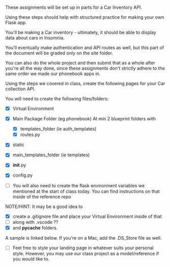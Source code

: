 These assignments will be set up in parts for a Car Inventory API. 

Using these steps should help with structured practice for making your own Flask app. 

You'll be making a Car inventory - ultimately, it should be able to display data about cars in Insomnia. 

You'll eventually make authentication and API routes as well, but this part of the document will be graded only on the site folder. 

You can also do the whole project and then submit that as a whole after you're all the way done, since these assignments don't strictly adhere to the same order we made our phonebook apps in. 

Using the steps we covered in class, create the following pages for your Car collection API.

You will need to create the following files/folders:
  - [x] Virtual Environment
  - [x] Main Package Folder (eg phonebook)
  At min 2 blueprint folders with
    - [x] templates_folder (ie auth_templates)
    - [x] routes.py
  - [x] static
  - [x] main_templates_folder (ie templates)
  - [x] __init__.py
  - [x] config.py

- [ ] You will also need to create the flask environment variables we mentioned at the start of class today. You can find instructions on that inside of the reference repo

NOTE/HINT: It may be a good idea to 
- [x] create a .gitignore file and place your Virtual Environment inside of that
- [ ] along with .vscode ??
- [x] and __pycache__ folders.

A sample is linked below. If you're on a Mac, add the .DS_Store file as well. 

- [ ] Feel free to style your landing page in whatever suits your personal style. However, you may use our class project as a model/reference if you would like to.
